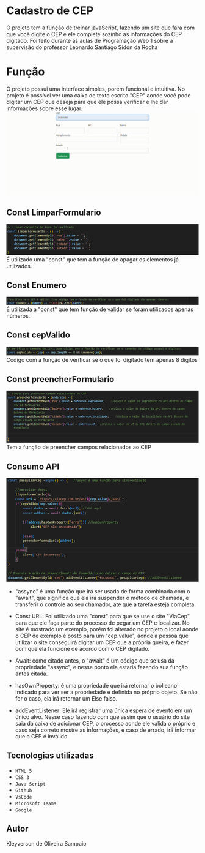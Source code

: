 # Cadastro de CEP
O projeto tem a função de treinar javaScript, fazendo um site que fará com que você digite o CEP e ele complete sozinho as informações do CEP digitado. Foi feito durante as aulas de Programação Web 1 sobre a supervisão do professor Leonardo Santiago Sidon da Rocha 

# Função
O projeto possui uma interface simples, porém funcional e intuitiva. No projeto é possível ver uma caixa de texto escrito "CEP" aonde você pode digitar um CEP que deseja para que ele possa verificar e lhe dar informações sobre esse lugar.
![gif](img/grav.gif)

## Const LimparFormulario
![foto](img/limparF.png)
É utilizado uma "const" que tem a função de apagar os elementos já utilizados.

## Const Enumero
![foto](img/apNumeros.png)
É utilizada a "const" que tem função de validar se foram utilizados apenas números.

## Const cepValido
![foto](img/quantDigitos.png)
Código com a função de verificar se o que foi digitado tem apenas 8 digitos

## Const preencherFormulario
![foto](img/preencheCampos.png)
Tem a função de preencher campos relacionados ao CEP


## Consumo API
![foto](img/consumo.png)
* "assync" é uma função que irá ser usada de forma combinada com o "await", que significa que ela irá suspender o método de chamada, e transferir o controle ao seu chamador, até que a tarefa esteja completa.

* Const URL: Foi utilizado uma  "const" para que se use o site "ViaCep" para que ele faça parte do processo de pegar um CEP e localizar. No site é mostrado um exemplo, porém foi alterado no projeto o local aonde o CEP de exemplo é posto para um "cep.value", aonde a pessoa que utilizar o site conseguirá digitar um CEP que a própria queira, e fazer com que ela funcione de acordo com o CEP digitado.

* Await: como citado antes, o "await" é um código que se usa da propriedade "assync", e nesse ponto ela estaria fazendo sua função antes citada.

* hasOwnProperty: é uma propriedade que irá retornar o bolleano indicado para ver ser a propriedade é definida no próprio objeto. Se não for o caso, ela irá retornar um Else falso.

* addEventListener: Ele irá registrar uma única espera de evento em um único alvo. Nesse caso fazendo com que assim que o usuário do site saia da caixa de adicionar CEP, o processo aonde ele valida o próprio e caso seja correto mostre as informações, e caso de errado, irá informar que o CEP é inválido.

## Tecnologias utilizadas 

* ``HTML 5``
* ``CSS 3``
* ``Java Script``
* ``Github``
* ``VsCode``
* ``Microsoft Teams``
* ``Google``
## Autor
Kleyverson de Oliveira Sampaio